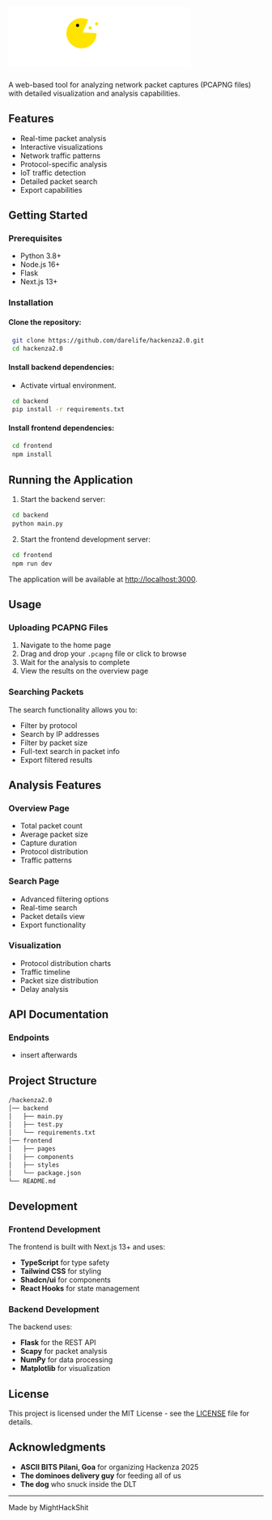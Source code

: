 # <img src="./logo.png"></img>

A web-based tool for analyzing network packet captures (PCAPNG files) with detailed visualization and analysis capabilities.

## Features
- Real-time packet analysis  
- Interactive visualizations  
- Network traffic patterns  
- Protocol-specific analysis  
- IoT traffic detection  
- Detailed packet search  
- Export capabilities  

## Getting Started

### Prerequisites
- Python 3.8+
- Node.js 16+
- Flask
- Next.js 13+

### Installation
#### Clone the repository:
```bash
 git clone https://github.com/darelife/hackenza2.0.git
 cd hackenza2.0
```

#### Install backend dependencies:
- Activate virtual environment.
```bash
 cd backend
 pip install -r requirements.txt
```

#### Install frontend dependencies:
```bash
 cd frontend
 npm install
```

## Running the Application

1. Start the backend server:
```bash
 cd backend
 python main.py
```

2. Start the frontend development server:
```bash
 cd frontend
 npm run dev
```

The application will be available at [http://localhost:3000](http://localhost:3000).

## Usage

### Uploading PCAPNG Files
1. Navigate to the home page  
2. Drag and drop your `.pcapng` file or click to browse  
3. Wait for the analysis to complete  
4. View the results on the overview page  

### Searching Packets
The search functionality allows you to:
- Filter by protocol
- Search by IP addresses
- Filter by packet size
- Full-text search in packet info
- Export filtered results

## Analysis Features

### Overview Page
- Total packet count
- Average packet size
- Capture duration
- Protocol distribution
- Traffic patterns

### Search Page
- Advanced filtering options
- Real-time search
- Packet details view
- Export functionality

### Visualization
- Protocol distribution charts
- Traffic timeline
- Packet size distribution
- Delay analysis

## API Documentation

### Endpoints
- insert afterwards

## Project Structure
```
/hackenza2.0
│── backend
│   ├── main.py
│   ├── test.py
│   └── requirements.txt
│── frontend
│   ├── pages
│   ├── components
│   ├── styles
│   └── package.json
└── README.md
```

## Development

### Frontend Development
The frontend is built with Next.js 13+ and uses:
- **TypeScript** for type safety
- **Tailwind CSS** for styling
- **Shadcn/ui** for components
- **React Hooks** for state management

### Backend Development
The backend uses:
- **Flask** for the REST API
- **Scapy** for packet analysis
- **NumPy** for data processing
- **Matplotlib** for visualization

## License

This project is licensed under the MIT License - see the [LICENSE](LICENSE) file for details.

## Acknowledgments
- **ASCII BITS Pilani, Goa** for organizing Hackenza 2025
- **The dominoes delivery guy** for feeding all of us
- **The dog** who snuck inside the DLT

---
Made by MightHackShit
